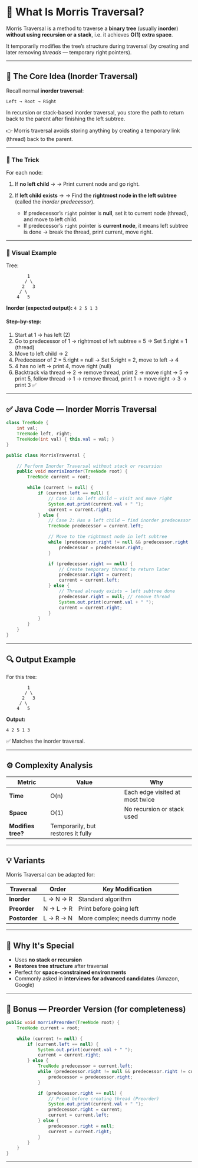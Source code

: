 # 🌳 What Is Morris Traversal?

Morris Traversal is a method to traverse a **binary tree** (usually **inorder**) **without using recursion or a stack**,
i.e. it achieves **O(1) extra space**.

It temporarily modifies the tree’s structure during traversal (by creating and later removing *threads* — temporary right pointers).

---

## 🧠 The Core Idea (Inorder Traversal)

Recall normal **inorder traversal**:

```
Left → Root → Right
```

In recursion or stack-based inorder traversal, you store the path to return back to the parent after finishing the left subtree.

👉 Morris traversal avoids storing anything by creating a temporary link (thread) back to the parent.

---

### 🔹 The Trick

For each node:

1. If **no left child** →
   → Print current node and go right.
2. If **left child exists** →
   → Find the **rightmost node in the left subtree** (called the *inorder predecessor*).

    * If predecessor’s `right` pointer is **null**, set it to current node (thread), and move to left child.
    * If predecessor’s `right` pointer is **current node**, it means left subtree is done → break the thread, print current, move right.

---

### 🧩 Visual Example

Tree:

```
        1
       / \
      2   3
     / \
    4   5
```

**Inorder (expected output):** `4 2 5 1 3`

#### Step-by-step:

1. Start at 1 → has left (2)
2. Go to predecessor of 1 → rightmost of left subtree = 5
   → Set 5.right = 1 (thread)
3. Move to left child → 2
4. Predecessor of 2 = 5.right = null
   → Set 5.right = 2, move to left → 4
5. 4 has no left → print 4, move right (null)
6. Backtrack via thread → 2
   → remove thread, print 2
   → move right → 5
   → print 5, follow thread → 1
   → remove thread, print 1
   → move right → 3
   → print 3 ✅

---

## ✅ Java Code — Inorder Morris Traversal

```java
class TreeNode {
    int val;
    TreeNode left, right;
    TreeNode(int val) { this.val = val; }
}

public class MorrisTraversal {

    // Perform Inorder Traversal without stack or recursion
    public void morrisInorder(TreeNode root) {
        TreeNode current = root;

        while (current != null) {
            if (current.left == null) {
                // Case 1: No left child — visit and move right
                System.out.print(current.val + " ");
                current = current.right;
            } else {
                // Case 2: Has a left child — find inorder predecessor
                TreeNode predecessor = current.left;

                // Move to the rightmost node in left subtree
                while (predecessor.right != null && predecessor.right != current) {
                    predecessor = predecessor.right;
                }

                if (predecessor.right == null) {
                    // Create temporary thread to return later
                    predecessor.right = current;
                    current = current.left;
                } else {
                    // Thread already exists → left subtree done
                    predecessor.right = null; // remove thread
                    System.out.print(current.val + " ");
                    current = current.right;
                }
            }
        }
    }
}
```

---

## 🔍 Output Example

For this tree:

```
        1
       / \
      2   3
     / \
    4   5
```

**Output:**

```
4 2 5 1 3
```

✅ Matches the inorder traversal.

---

## ⚙️ Complexity Analysis

| Metric             | Value                              | Why                             |
| ------------------ | ---------------------------------- | ------------------------------- |
| **Time**           | O(n)                               | Each edge visited at most twice |
| **Space**          | O(1)                               | No recursion or stack used      |
| **Modifies tree?** | Temporarily, but restores it fully |                                 |

---

## 💡 Variants

Morris Traversal can be adapted for:

| Traversal     | Order     | Key Modification               |
| ------------- | --------- | ------------------------------ |
| **Inorder**   | L → N → R | Standard algorithm             |
| **Preorder**  | N → L → R | Print before going left        |
| **Postorder** | L → R → N | More complex; needs dummy node |

---

## 🧠 Why It's Special

* Uses **no stack or recursion**
* **Restores tree structure** after traversal
* Perfect for **space-constrained environments**
* Commonly asked in **interviews for advanced candidates** (Amazon, Google)

---

## 🧩 Bonus — Preorder Version (for completeness)

```java
public void morrisPreorder(TreeNode root) {
    TreeNode current = root;

    while (current != null) {
        if (current.left == null) {
            System.out.print(current.val + " ");
            current = current.right;
        } else {
            TreeNode predecessor = current.left;
            while (predecessor.right != null && predecessor.right != current) {
                predecessor = predecessor.right;
            }

            if (predecessor.right == null) {
                // Print before creating thread (Preorder)
                System.out.print(current.val + " ");
                predecessor.right = current;
                current = current.left;
            } else {
                predecessor.right = null;
                current = current.right;
            }
        }
    }
}
```

---
